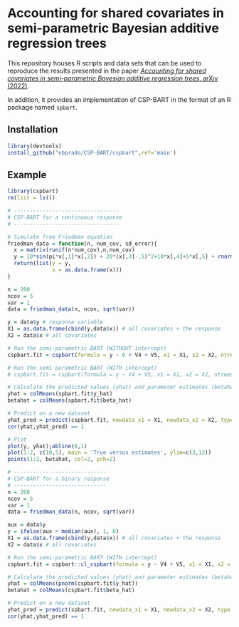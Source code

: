 # Accounting for shared covariates in semi-parametric Bayesian additive regression trees
This repository houses R scripts and data sets that can be used to reproduce the results presented in the paper [_Accounting for shared covariates in semi-parametric Bayesian additive regression trees_. arXiv (2022)](https://arxiv.org/pdf/2108.07636.pdf).

In addition, it provides an implementation of CSP-BART in the format of an R package named ```spbart```.

## Installation
``` r
library(devtools)
install_github("ebprado/CSP-BART/cspbart",ref='main')
```
## Example
``` r
library(cspbart)
rm(list = ls())

# ---------------------------------
# CSP-BART for a continuous response
# ---------------------------------

# Simulate from Friedman equation
friedman_data = function(n, num_cov, sd_error){
  x = matrix(runif(n*num_cov),n,num_cov)
  y = 10*sin(pi*x[,1]*x[,2]) + 20*(x[,3]-.5)^2+10*x[,4]+5*x[,5] + rnorm(n, sd=sd_error)
  return(list(y = y,
              x = as.data.frame(x)))
}

n = 200
ncov = 5
var = 1
data = friedman_data(n, ncov, sqrt(var))

y = data$y # response variable
X1 = as.data.frame(cbind(y,data$x)) # all covariates + the response
X2 = data$x # all covariates

# Run the semi-parametric BART (WITHOUT intercept)
cspbart.fit = cspbart(formula = y ~ 0 + V4 + V5, x1 = X1, x2 = X2, ntrees = 10, nburn = 2000, npost = 1000)

# Run the semi-parametric BART (WITH intercept)
# cspbart.fit = cspbart(formula = y ~ V4 + V5, x1 = X1, x2 = X2, ntrees = 10, nburn = 2000, npost = 1000)

# Calculate the predicted values (yhat) and parameter estimates (betahat)
yhat = colMeans(spbart.fit$y_hat)
betahat = colMeans(spbart.fit$beta_hat)

# Predict on a new dataset
yhat_pred = predict(cspbart.fit, newdata_x1 = X1, newdata_x2 = X2, type = 'mean')
cor(yhat,yhat_pred) == 1

# Plot 
plot(y, yhat);abline(0,1)
plot(1:2, c(10,5), main = 'True versus estimates', ylim=c(3,12))
points(1:2, betahat, col=2, pch=2)

# -----------------------------
# CSP-BART for a binary response
# -----------------------------
n = 200
ncov = 5
var = 1
data = friedman_data(n, ncov, sqrt(var))

aux = data$y
y = ifelse(aux > median(aux), 1, 0)
X1 = as.data.frame(cbind(y,data$x)) # all covariates + the response
X2 = data$x # all covariates

# Run the semi-parametric BART (WITH intercept)
cspbart.fit = cspbart::cl_cspbart(formula = y ~ V4 + V5, x1 = X1, x2 = X2, ntrees = 1, nburn = 2000, npost = 1000)

# Calculate the predicted values (yhat) and parameter estimates (betahat)
yhat = colMeans(pnorm(cspbart.fit$y_hat))
betahat = colMeans(cspbart.fit$beta_hat)

# Predict on a new dataset
yhat_pred = predict(spbart.fit, newdata_x1 = X1, newdata_x2 = X2, type = 'mean')
cor(yhat,yhat_pred) == 1
```
